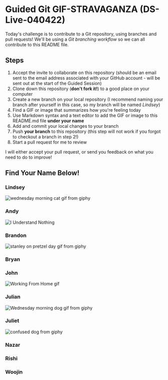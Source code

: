# Guided Git GIF-STRAVAGANZA (DS-Live-040422)

Today's challenge is to contribute to a Git repository, using branches and pull requests! We'll be using a *Git branching workflow* so we can all contribute to this README file.

## Steps

1. Accept the invite to collaborate on this repository (should be an email sent to the email address associated with your GitHub account - will be sent out at the start of the Guided Session)
2. Clone down this repository (**don't fork it!**) to a good place on your computer
3. Create a new branch on your local repository (I recommend naming your branch after yourself in this case, so my branch will be named _Lindsey_)
4. Find a GIF or image that summarizes how you're feeling today
5. Use Markdown syntax and a text editor to add the GIF or image to this README.md file **under your name**
6. Add and commit your local changes to your branch
7. Push **your branch** to this repository (this step will not work if you forgot to checkout a branch in step 2!)
8. Start a pull request for me to review

I will either accept your pull request, or send you feedback on what you need to do to improve!

## Find Your Name Below!

### Lindsey

![wednesday morning cat gif from giphy](https://media.giphy.com/media/wdgX1eCnUd8ZzWIMi4/giphy-downsized.gif)

### Andy
![I Understand Nothing](https://media.giphy.com/media/SAAMcPRfQpgyI/giphy-downsized.gif)

### Brandon
![stanley on pretzel day gif from giphy](https://media.giphy.com/media/vgUFOWBwBkziE/giphy.gif)

### Bryan


### John
![Working From Home gif](https://media.giphy.com/media/XymXANrzgI4k6FL6zr/giphy.gif)

### Julian
![Wednesday morning dog gif from giphy](https://media.giphy.com/media/s99lNdV0SCyHu/giphy-downsized.gif)

### Juliet
![confused dog from giphy](https://media.giphy.com/media/3o7527pa7qs9kCG78A/giphy-downsized.gif)

### Nazar


### Rishi


### Woojin

